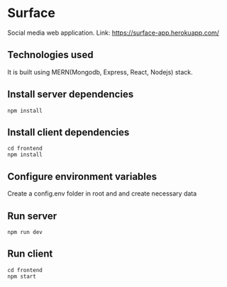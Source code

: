 # Surface
Social media web application.
Link: https://surface-app.herokuapp.com/

## Technologies used
It is built using MERN(Mongodb, Express, React, Nodejs) stack.

## Install server dependencies
```
npm install
```
## Install client dependencies
```
cd frontend
npm install
```

## Configure environment variables
Create a config.env folder in root and and create necessary data


## Run server
```
npm run dev
```

## Run client
```
cd frontend
npm start
```


